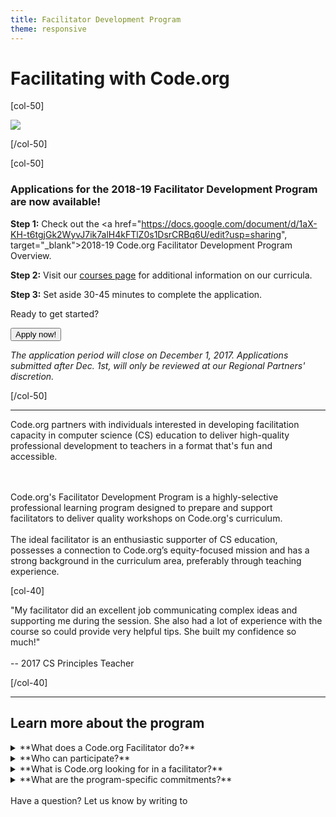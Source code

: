 ```yaml
---
title: Facilitator Development Program
theme: responsive
---
```


# Facilitating with Code.org

[col-50]

<img src="/images/fit-450/facilitators.jpg">

[/col-50]

[col-50]

### Applications for the 2018-19 Facilitator Development Program are now available!

**Step 1:** Check out the <a href="https://docs.google.com/document/d/1aX-KH-t6tgjGk2WyvJ7ik7alH4kFTlZ0s1DsrCRBq6U/edit?usp=sharing", target="_blank">2018-19 Code.org Facilitator Development Program Overview</a>.

**Step 2:** Visit our [courses page](https://studio.code.org/courses?view=teacher) for additional information on our curricula.

**Step 3:** Set aside 30-45 minutes to complete the application.

Ready to get started?

[<button>Apply now!</button>](https://studio.code.org/pd/application/facilitator)

_The application period will close on December 1, 2017. Applications submitted after Dec. 1st, will only be reviewed at our Regional Partners' discretion._ 

[/col-50]

<div style="clear: both;"></div>

<hr/>

<link href="/css/educate.css" rel="stylesheet">

<div class="col-60", style="padding-right:20px;">

Code.org partners with individuals interested in developing facilitation capacity in computer science (CS) education to deliver high-quality professional development to teachers in a format that's fun and accessible.

<br>
<br>
Code.org's Facilitator Development Program is a highly-selective professional learning program designed to prepare and support facilitators to deliver quality workshops on Code.org's curriculum. 

<br>
<br>
The ideal facilitator is an enthusiastic supporter of CS education, possesses a connection to Code.org’s equity-focused mission and has a strong background in the curriculum area, preferably through teaching experience.

</div>

[col-40]

<div class="educate-callout-box">
"My facilitator did an excellent job communicating complex ideas and supporting me during the session. She also had a lot of experience with the course so could provide very helpful tips. She built my confidence so much!"
<br>
<br>
-- 2017 CS Principles Teacher
<br>
</div>

[/col-40]

<div style="clear:both"></div>

<hr/>

## Learn more about the program

<details>
 <summary>**What does a Code.org Facilitator do?**</summary>
  <p>

  * Join a nationwide community of leaders and facilitators in the CS education space
  * Participate in in-person and online facilitator development
  * Collaborate with your local Code.org Regional Partner to deliver professional development to teachers on Code.org's courses, with on-going support from Code.org and the facilitator community
  * Partner with Code.org to shape the future of professional learning for thousands of new CS educators across the US and beyond
</p>
</details>

<details>
 <summary>**Who can participate?**</summary>
  <p>
  
The Facilitator Development Program application is open to anyone who is interested in developing leadership and facilitation capacity in the CS education space. Preference will be given to applicants who meet or exceed our desired qualifications below, and priority will be given to applicants who live in a region where Code.org has a [Regional Partner](/educate/regional-partner/partners) or in areas where we are considering future partnerships.
</p>
</details>

<details>
 <summary>**What is Code.org looking for in a facilitator?**</summary>
  <p>
  <br>
In order to be selected for this program, potential Code.org facilitators must demonstrate the following qualifications:

**CS Champion**
 
  * Enthusiastic supporter of K-12 CS education and strong connection to an equity-focused mission

**Equity-Focused**

  * Committed to supporting access to quality CS education for all students
  * Believes all teachers can teach CS

**Growth-Minded**

  * Strong desire to develop as a facilitator and leader within the CS education community
  * Willingness to give and receive feedback in a collaborative working environment

**Classroom Experience and Knowledgeable about Content**

  * Prior or current teaching experience
  * Strong background in curriculum focus area, preferably through past teaching experience with specific course
  * High level of comfort with technology, including virtual meeting tools and experience with Google suite

**Engaging Leader**

  * High level of emotional intelligence and empathy for learners at varying ability levels
  * Ability to "think on your feet" and make decisions that are in the best interest of the audience while maintaining fidelity to the program
  * Motivated self-starter

**Additional Qualities (_preferred_)**

  * Demonstrated ability to effectively engage and co-lead learning experiences for adults
  * Experience in planning, leading, and assessing the effectiveness of K-12 teacher professional development
  * Prior experience as a Code.org facilitator
</p>
</details>

<details>
 <summary>**What are the program-specific commitments?**</summary>
  <p>
  
The <a href="https://docs.google.com/document/d/1aX-KH-t6tgjGk2WyvJ7ik7alH4kFTlZ0s1DsrCRBq6U/edit?usp=sharing", target="_blank">2018-19 Code.org Facilitator Development Program Overview</a> contains additional details about program benefits, qualifications, and commitments by curriculum focus area.
</p>
</details>

<br>
Have a question? Let us know by writing to <facilitators@code.org>


<!--

<div class="col-50" style="padding-right: 20px;">

<img src="/images/fit-450/facilitator_laura.jpg">

</div>

<div class="col-50" style="padding-right: 20px;">

<img src="/images/fit-450/facilitator_kevin.jpg">

</div>

<div style="clear: both;"></div>

**Applications for the Code.org Facilitator Development Program will be available starting in early November, 2017.** The application will close in December, 2017. 

If you would like to be contacted for the 2018-2019 application cycle please fill out [this interest form](https://goo.gl/forms/5r7Ft8PwkJ45fFmt1). 

In the meantime, please check out the <a href="https://docs.google.com/document/d/1aX-KH-t6tgjGk2WyvJ7ik7alH4kFTlZ0s1DsrCRBq6U/edit?usp=sharing", target="_blank">2018-19 Code.org Facilitator Development Program overview</a> and be sure to visit our curriculum pages for additional information on our three courses.

- [CS Fundamentals (Grades K to 5)](/educate/curriculum/elementary-school)
- [CS Discoveries (Grades 6 to 10)](/educate/curriculum/middle-school)
- [CS Principles (Grades 9 to 12)](/educate/curriculum/high-school)
-->